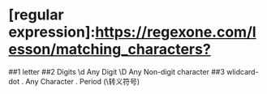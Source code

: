 # [regular expression]:<https://regexone.com/lesson/matching_characters?>


##1 letter
##2 Digits
	\d Any Digit
	\D Any Non-digit character
##3 wlidcard-dot
	. Any Character
	\. Period (\转义符号)

